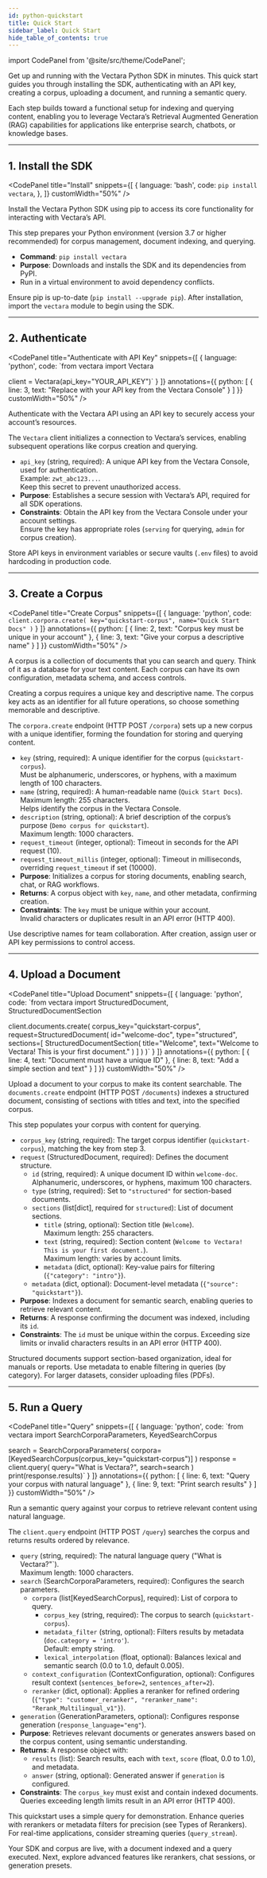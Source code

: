 ```yaml
---
id: python-quickstart
title: Quick Start
sidebar_label: Quick Start
hide_table_of_contents: true
---
```


import CodePanel from '@site/src/theme/CodePanel';

Get up and running with the Vectara Python SDK in minutes. This quick start 
guides you through installing the SDK, authenticating with an API key, creating 
a corpus, uploading a document, and running a semantic query.

Each step builds toward a functional setup for indexing and querying content, 
enabling you to leverage Vectara’s Retrieval Augmented Generation (RAG) 
capabilities for applications like enterprise search, chatbots, or knowledge 
bases.

---

## 1. Install the SDK

<CodePanel
  title="Install"
  snippets={[
    {
      language: 'bash',
      code: `pip install vectara`,
    },
  ]}
  customWidth="50%"
/>

Install the Vectara Python SDK using pip to access its core functionality for 
interacting with Vectara’s API.

This step prepares your Python environment 
(version 3.7 or higher recommended) for corpus management, document indexing, 
and querying.

- **Command**: `pip install vectara`
- **Purpose**: Downloads and installs the SDK and its dependencies from PyPI.
- Run in a virtual environment to avoid dependency conflicts.  

Ensure pip is up-to-date (`pip install --upgrade pip`). After installation, import the `vectara` module to begin using the SDK.

---

## 2. Authenticate

<CodePanel
  title="Authenticate with API Key"
  snippets={[
    {
      language: 'python',
      code: `from vectara import Vectara

client = Vectara(api_key="YOUR_API_KEY")`
    }
  ]}
  annotations={{
    python: [
      { line: 3, text: "Replace with your API key from the Vectara Console" }
    ]
  }}
  customWidth="50%"
/>

Authenticate with the Vectara API using an API key to securely access your 
account’s resources.  

The `Vectara` client initializes a connection to 
Vectara’s services, enabling subsequent operations like corpus creation and 
querying.

 - `api_key` (string, required): A unique API key from the Vectara Console, used 
  for authentication.  
  Example: `zwt_abc123...`.  
  Keep this secret to prevent unauthorized access.
- **Purpose**: Establishes a secure session with Vectara’s API, required for all SDK 
  operations.
- **Constraints**: Obtain the API key from the Vectara Console under your 
  account settings.  
  Ensure the key has appropriate roles (`serving` for querying, `admin` for corpus creation).

Store API keys in environment variables or secure vaults (`.env` 
  files) to avoid hardcoding in production code. 

---

## 3. Create a Corpus

<CodePanel
  title="Create Corpus"
  snippets={[
    {
      language: 'python',
      code: `client.corpora.create(
    key="quickstart-corpus",
    name="Quick Start Docs"
)`
    }
  ]}
  annotations={{
    python: [
      { line: 2, text: "Corpus key must be unique in your account" },
      { line: 3, text: "Give your corpus a descriptive name" }
    ]
  }}
  customWidth="50%"
/>

A corpus is a collection of documents that you can search and query. Think of 
it as a database for your text content. Each corpus can have its own 
configuration, metadata schema, and access controls.

Creating a corpus requires a unique key and descriptive name. The corpus key 
acts as an identifier for all future operations, so choose something memorable 
and descriptive. 

The `corpora.create` endpoint 
(HTTP POST `/corpora`) sets up a new corpus with a unique identifier, forming 
the foundation for storing and querying content.

- `key` (string, required): A unique identifier for the corpus 
  (`quickstart-corpus`).  
  Must be alphanumeric, underscores, or hyphens, with a maximum length of 100 characters.  
- `name` (string, required): A human-readable name (`Quick Start Docs`).  
  Maximum length: 255 characters.  
  Helps identify the corpus in the Vectara Console.
- `description` (string, optional): A brief description of the corpus’s 
  purpose (`Demo corpus for quickstart`).  
  Maximum length: 1000 characters.
- `request_timeout` (integer, optional): Timeout in seconds for the 
  API request (10).
- `request_timeout_millis` (integer, optional): Timeout in milliseconds, 
  overriding `request_timeout` if set (10000).
- **Purpose**: Initializes a corpus for storing documents, enabling search, 
  chat, or RAG workflows.
- **Returns**: A corpus object with `key`, `name`, and other metadata, confirming 
  creation.
- **Constraints**: The `key` must be unique within your account.  
  Invalid characters or duplicates result in an API error (HTTP 400).

Use descriptive names for team collaboration. After creation, assign user or 
API key permissions to control access.

---

## 4. Upload a Document

<CodePanel
  title="Upload Document"
  snippets={[
    {
      language: 'python',
      code: `from vectara import StructuredDocument, StructuredDocumentSection

client.documents.create(
    corpus_key="quickstart-corpus",
    request=StructuredDocument(
        id="welcome-doc",
        type="structured",
        sections=[
            StructuredDocumentSection(
                title="Welcome",
                text="Welcome to Vectara! This is your first document."
            )
        ]
    )
)`
    }
  ]}
  annotations={{
    python: [
      { line: 4, text: "Document must have a unique ID" },
      { line: 8, text: "Add a simple section and text" }
    ]
  }}
  customWidth="50%"
/>

Upload a document to your corpus to make its content searchable. The 
`documents.create` endpoint (HTTP POST `/documents`) indexes a structured 
document, consisting of sections with titles and text, into the specified 
corpus. 

This step populates your corpus with content for querying.

- `corpus_key` (string, required): The target corpus identifier (`quickstart-corpus`), matching the key from step 3.
 - `request` (StructuredDocument, required): Defines the document structure.
   - `id` (string, required): A unique document ID within `welcome-doc`. 
  Alphanumeric, underscores, or hyphens, maximum 100 characters.
   - `type` (string, required): Set to `"structured"` for section-based documents.
   - `sections` (list[dict], required for `structured`): List of document sections.
     - `title` (string, optional): Section title (`Welcome`).  
  Maximum length: 255 characters.
     - `text` (string, required): Section content (`Welcome to Vectara! This is your first document.`).  
  Maximum length: varies by account limits.
     - `metadata` (dict, optional): Key-value pairs for filtering (`{"category": "intro"}`).
   - `metadata` (dict, optional): Document-level metadata (`{"source": "quickstart"}`).
- **Purpose**: Indexes a document for semantic search, enabling queries to retrieve relevant 
  content.
- **Returns**: A response confirming the document was indexed, including its `id`.
- **Constraints**: The `id` must be unique within the corpus. Exceeding size limits or 
  invalid characters results in an API error (HTTP 400).

Structured documents support section-based organization, ideal for manuals or 
reports. Use metadata to enable filtering in queries (by category). For larger 
datasets, consider uploading files (PDFs).

---

## 5. Run a Query

<CodePanel
  title="Query"
  snippets={[
    {
      language: 'python',
      code: `from vectara import SearchCorporaParameters, KeyedSearchCorpus

search = SearchCorporaParameters(
    corpora=[KeyedSearchCorpus(corpus_key="quickstart-corpus")]
)
response = client.query(
    query="What is Vectara?",
    search=search
)
print(response.results)`
    }
  ]}
  annotations={{
    python: [
      { line: 6, text: "Query your corpus with natural language" },
      { line: 9, text: "Print search results" }
    ]
  }}
  customWidth="50%"
/>

Run a semantic query against your corpus to retrieve relevant content using 
natural language. 

The `client.query` endpoint (HTTP POST `/query`) searches the corpus and 
returns results ordered by relevance.

 - `query` (string, required): The natural language query ("What is Vectara?"`).  
  Maximum length: 1000 characters.
 - `search` (SearchCorporaParameters, required): Configures the search parameters.
   - `corpora` (list[KeyedSearchCorpus], required): List of corpora to query.
     - `corpus_key` (string, required): The corpus to search (`quickstart-corpus`).
     - `metadata_filter` (string, optional): Filters results by metadata (`doc.category = 'intro'`).  
  Default: empty string.
     - `lexical_interpolation` (float, optional): Balances lexical and semantic search 
  (0.0 to 1.0, default 0.005).
   - `context_configuration` (ContextConfiguration, optional): Configures result context 
  (`sentences_before=2`, `sentences_after=2`).
   - `reranker` (dict, optional): Applies a reranker for refined ordering  
  (`{"type": "customer_reranker", "reranker_name": "Rerank_Multilingual_v1"}`).
 - `generation` (GenerationParameters, optional): Configures response generation 
(`response_language="eng"`).
- **Purpose**: Retrieves relevant documents or generates answers based on the corpus content, using semantic understanding.
- **Returns**: A response object with:
  - `results` (list): Search results, each with `text`, `score` (float, 0.0 to 1.0), and metadata.
  - `answer` (string, optional): Generated answer if `generation` is configured.
- **Constraints**: The `corpus_key` must exist and contain indexed documents. Queries exceeding length limits result in an API error (HTTP 400).

This quickstart uses a simple query for demonstration. Enhance queries with 
rerankers or metadata filters for precision (see Types of Rerankers). For 
real-time applications, consider streaming queries (`query_stream`).

Your SDK and corpus are live, with a document indexed and a query executed. 
Next, explore advanced features like rerankers, chat sessions, or generation 
presets.
